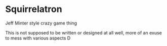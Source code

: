# Squirrelatron
Jeff Minter style crazy game thing

This is not supposed to be written or designed at all well, more of an exuse to mess with various aspects D
